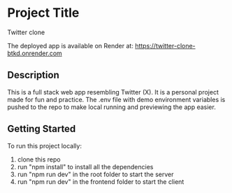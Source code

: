 # Project Title

Twitter clone

The deployed app is available on Render at: https://twitter-clone-btkd.onrender.com

## Description

This is a full stack web app resembling Twitter (X). It is a personal project made for fun and practice. The .env file with demo environment variables is pushed to the repo to make local running and previewing the app easier.

## Getting Started

To run this project locally:

1. clone this repo
2. run "npm install" to install all the dependencies
3. run "npm run dev" in the root folder to start the server
4. run "npm run dev" in the frontend folder to start the client
